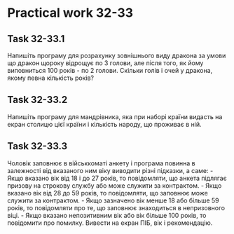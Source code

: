 # Practical work 32-33

## Task 32-33.1
Напишіть програму для розрахунку зовнішнього виду дракона за умови що дракон щороку відрощує по 3 голови, але після того, як йому виповниться 100 років - по 2 голови. Скільки голів і очей у дракона, якому певна кількість років?

## Task 32-33.2
Напишіть програму для мандрівника, яка при наборі країни видасть на екран столицю цієї країни і кількість народу, що проживає в ній.

## Task 32-33.3
Чоловік заповнює в військкоматі анкету і програма повинна в залежності від вказаного ним віку виводити різні підказки, а саме:
    - Якщо вказано вік від 18 і до 27 років, то повідомляти, що анкета підлягає призову на строкову службу або може служити за контрактом.
    - Якщо вказано вік від 28 до 59 років, то повідомляти, що заповнює може служити за контрактом.
    - Якщо зазначено вiк менше 18 або більше 59 років, то повідомляти про те, що заповнює знаходиться в непризовного віці.
    - Якщо вказано непозитивним вік або вік більше 100 років, то повідомити про помилку.
Вивести на екран ПІБ, вік і рекомендацію.
